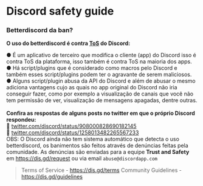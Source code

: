 # Discord safety guide
### **Betterdiscord da ban?**
**__O uso do betterdiscord é contra [ToS](https://dis.gd/terms) do Discord:__**

●  É um aplicativo de terceiro que modifica o cliente (app) do Discord isso é contra ToS da plataforma, isso também é contra ToS na maioria dos apps.<br>
●  Há script/plugins que é considerado como macros pelo Discord e também esses script/plugins podem ter o agravante de serem maliciosos.<br>
● Alguns script/plugin abusa da API do Discord e além de abusar o mesmo adiciona vantagens cujo as quais no app original do Discord não iria conseguir fazer, como por exemplo a visualização de canais que você não tem permissão de ver, visualização de mensagens apagadas, dentre outras.<br><br>
**__Confira as respostas de alguns posts no twitter em que o próprio Discord respondeu:__**<br>
:link: [twitter.com/discord/status/908000828690182145](https://twitter.com/discord/status/908000828690182145)<br>
:link: [twitter.com/discord/status/1258013482265567233](https://twitter.com/discord/status/1258013482265567233)<br>
OBS: O Discord ainda não tem sistema automático que detecta o uso betterdiscord, os banimentos são feitos através de denúncias feitas pela comunidade. As denúncias são enviadas para a equipe **Trust and Safety** em https://dis.gd/request ou via email `abuse@discordapp.com`
> Terms of Service - <https://dis.gd/terms>
> Community Guidelines - <https://dis.gd/guidelines>
